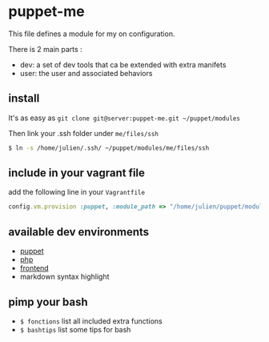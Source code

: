 # puppet-me

This file defines a module for my on configuration.

There is 2 main parts :

 * dev: a set of dev tools that ca be extended with extra manifets
 * user: the user and associated behaviors

## install

It's as easy as `git clone git@server:puppet-me.git ~/puppet/modules`

Then link your .ssh folder under `me/files/ssh`

``` sh
$ ln -s /home/julien/.ssh/ ~/puppet/modules/me/files/ssh
```

## include in your vagrant file

add the following line in your `Vagrantfile`

``` ruby
config.vm.provision :puppet, :module_path => "/home/julien/puppet/modules"
```

## available dev environments

* [puppet](me/doc/puppet.markdown)
* [php](me/doc/php.markdown)
* [frontend](me/doc/frontend.markdown)
* markdown syntax highlight

## pimp your bash

* `$ fonctions` list all included extra functions
* `$ bashtips` list some tips for bash
